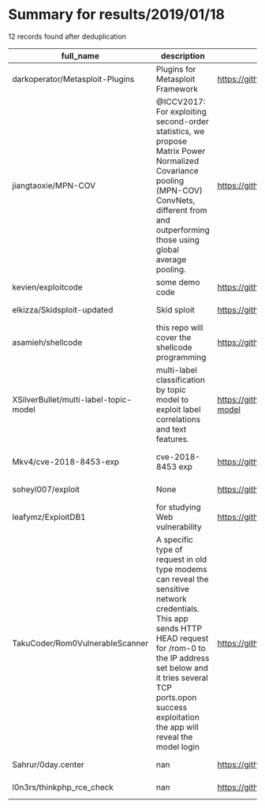 
# Summary for results/2019/01/18
    
12 records found after deduplication

| full_name | description | html_url | matched_list | matched_count | pushed_at | size | stargazers_count | language | forks_count | vul_ids |
|---------------------------------------|------------------------------------------------------------------------------------------------------------------------------------------------------------------------------------------------------------------------------------------------------------------|----------------------------------------------------------|----------------------------------|-----------------|---------------------------|--------|--------------------|------------|---------------|-------------------|
| darkoperator/Metasploit-Plugins | Plugins for Metasploit Framework | https://github.com/darkoperator/Metasploit-Plugins | ['metasploit module OR payload'] | 1 | 2019-01-18 16:26:34+00:00 | 125 | 348 | Ruby | 117 | [] |
| jiangtaoxie/MPN-COV | @ICCV2017: For exploiting second-order statistics, we propose Matrix Power Normalized Covariance pooling (MPN-COV) ConvNets, different from and outperforming those using global average pooling. | https://github.com/jiangtaoxie/MPN-COV | ['exploit'] | 1 | 2019-01-18 07:52:57+00:00 | 2357 | 64 | Cuda | 26 | [] |
| kevien/exploitcode | some demo code | https://github.com/kevien/exploitcode | ['exploit'] | 1 | 2019-01-18 02:33:00+00:00 | 28 | 1 | C | 0 | [] |
| elkizza/Skidsploit-updated | Skid sploit | https://github.com/elkizza/Skidsploit-updated | ['sploit'] | 1 | 2019-01-18 16:56:46+00:00 | 1597 | 0 | C++ | 0 | [] |
| asamieh/shellcode | this repo will cover the shellcode programming | https://github.com/asamieh/shellcode | ['shellcode'] | 1 | 2019-01-18 16:37:24+00:00 | 26 | 0 | C++ | 0 | [] |
| XSilverBullet/multi-label-topic-model | multi-label classification by topic model to exploit label correlations and text features. | https://github.com/XSilverBullet/multi-label-topic-model | ['exploit'] | 1 | 2019-01-18 03:02:12+00:00 | 41 | 1 | Python | 0 | [] |
| Mkv4/cve-2018-8453-exp | cve-2018-8453 exp | https://github.com/Mkv4/cve-2018-8453-exp | ['cve-2'] | 1 | 2019-01-18 05:23:54+00:00 | 3028 | 1 | C++ | 9 | ['CVE-2018-8453'] |
| soheyl007/exploit | None | https://github.com/soheyl007/exploit | ['exploit'] | 1 | 2019-01-18 06:04:12+00:00 | 0 | 0 | | 0 | [] |
| leafymz/ExploitDB1 | for studying Web vulnerability | https://github.com/leafymz/ExploitDB1 | ['exploit'] | 1 | 2019-01-18 10:30:45+00:00 | 0 | 0 | | 0 | [] |
| TakuCoder/Rom0VulnerableScanner | A specific type of request in old type modems can reveal the sensitive network credentials. This app sends HTTP HEAD request for /rom-0 to the IP address set below and it tries several TCP ports.opon success exploitation the app will reveal the model login | https://github.com/TakuCoder/Rom0VulnerableScanner | ['exploit'] | 1 | 2019-01-18 11:15:48+00:00 | 639 | 0 | Java | 0 | [] |
| Sahrur/0day.center | nan | https://github.com/Sahrur/0day.center | ['0day'] | 1 | 2019-01-18 17:46:09+00:00 | 4 | 0 | HTML | 0 | [] |
| l0n3rs/thinkphp_rce_check | nan | https://github.com/l0n3rs/thinkphp_rce_check | ['rce'] | 1 | 2019-01-18 14:18:30+00:00 | 26 | 0 | Python | 0 | [] |
